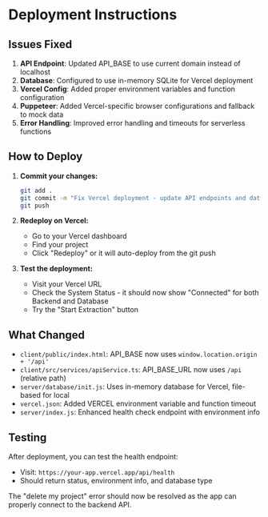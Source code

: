 # Deployment Instructions

## Issues Fixed

1. **API Endpoint**: Updated API_BASE to use current domain instead of localhost
2. **Database**: Configured to use in-memory SQLite for Vercel deployment
3. **Vercel Config**: Added proper environment variables and function configuration
4. **Puppeteer**: Added Vercel-specific browser configurations and fallback to mock data
5. **Error Handling**: Improved error handling and timeouts for serverless functions

## How to Deploy

1. **Commit your changes:**
   ```bash
   git add .
   git commit -m "Fix Vercel deployment - update API endpoints and database config"
   git push
   ```

2. **Redeploy on Vercel:**
   - Go to your Vercel dashboard
   - Find your project
   - Click "Redeploy" or it will auto-deploy from the git push

3. **Test the deployment:**
   - Visit your Vercel URL
   - Check the System Status - it should now show "Connected" for both Backend and Database
   - Try the "Start Extraction" button

## What Changed

- `client/public/index.html`: API_BASE now uses `window.location.origin + '/api'`
- `client/src/services/apiService.ts`: API_BASE_URL now uses `/api` (relative path)
- `server/database/init.js`: Uses in-memory database for Vercel, file-based for local
- `vercel.json`: Added VERCEL environment variable and function timeout
- `server/index.js`: Enhanced health check endpoint with environment info

## Testing

After deployment, you can test the health endpoint:
- Visit: `https://your-app.vercel.app/api/health`
- Should return status, environment info, and database type

The "delete my project" error should now be resolved as the app can properly connect to the backend API.
